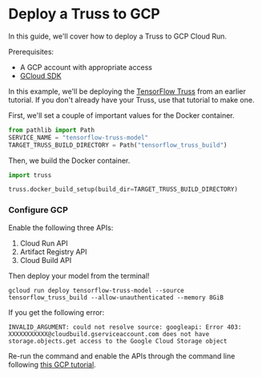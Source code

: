 # Deploy a Truss to GCP

In this guide, we'll cover how to deploy a Truss to GCP Cloud Run.

Prerequisites:

* A GCP account with appropriate access
* [GCloud SDK](https://cloud.google.com/sdk/docs/install)

In this example, we'll be deploying the [TensorFlow Truss](../create/tensorflow.md) from an earlier tutorial. If you don't already have your Truss, use that tutorial to make one.

First, we'll set a couple of important values for the Docker container.

```python
from pathlib import Path
SERVICE_NAME = "tensorflow-truss-model"
TARGET_TRUSS_BUILD_DIRECTORY = Path("tensorflow_truss_build")
```

Then, we build the Docker container.

```python
import truss

truss.docker_build_setup(build_dir=TARGET_TRUSS_BUILD_DIRECTORY)
```

### Configure GCP

Enable the following three APIs:

1. Cloud Run API
2. Artifact Registry API
3. Cloud Build API

Then deploy your model from the terminal!

```
gcloud run deploy tensorflow-truss-model --source tensorflow_truss_build --allow-unauthenticated --memory 8GiB
```

If you get the following error:

```
INVALID_ARGUMENT: could not resolve source: googleapi: Error 403: XXXXXXXXXXX@cloudbuild.gserviceaccount.com does not have storage.objects.get access to the Google Cloud Storage object
```

Re-run the command and enable the APIs through the command line following [this GCP tutorial](https://cloud.google.com/endpoints/docs/openapi/enable-api).

